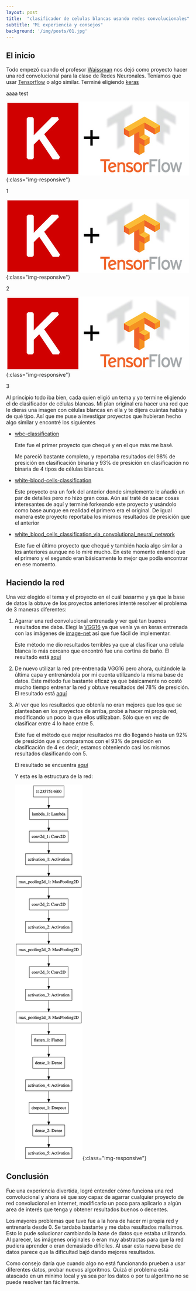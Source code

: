 ```yaml
---
layout: post
title:  "clasificador de celulas blancas usando redes convolucionales"
subtitle: "Mi experiencia y consejos"
background: '/img/posts/01.jpg'
---
```


## El inicio

Todo empezó cuando el profesor [Waissman](https://github.com/juliowaissman) nos dejó como proyecto hacer una red convolucional
para la clase de Redes Neuronales. Teníamos que usar [Tensorflow](https://www.tensorflow.org/) o algo similar. 
Terminé eligiendo [keras](https://keras.io/)


aaaa test

![keras+tensorflow](img/posts/clasificador-redes-neuronales/keras-tensorflow-logo.jpg){:class="img-responsive"}

1


![keras+tensorflow](./img/posts/clasificador-redes-neuronales/keras-tensorflow-logo.jpg){:class="img-responsive"}

2


![keras+tensorflow](../img/posts/clasificador-redes-neuronales/keras-tensorflow-logo.jpg){:class="img-responsive"}

3


Al principio todo iba bien, cada quien eligió un tema y yo termine eligiendo el de clasificador de células blancas. 
Mi plan original era hacer una red que le dieras una imagen con células blancas en ella y te dijera cuántas había y de qué tipo. 
Así que me puse a investigar proyectos que hubieran hecho algo similar y encontré los siguientes

*   [wbc-classification](https://github.com/dhruvp/wbc-classification)
    
    Este fue el primer proyecto que chequé y en el que más me basé. 
    
    Me pareció bastante completo, y reportaba resultados del 98% de presición en clasificación binaria y 93% de presición en clasificación
    no binaria de 4 tipos de células blancas.
   
*   [white-blood-cells-classification](https://github.com/deadskull7/White-Blood-Cells-Classification)

    Este proyecto era un fork del anterior donde simplemente le añadió un par de detalles pero no hizo gran cosa. Aún así
    traté de sacar cosas interesantes de aquí y terminé forkeando este proyecto y usándolo como base aunque en realidad
    el primero era el original. De igual manera este proyecto reportaba los mismos resultados de presición que el anterior
    
*   [white_blood_cells_classification_via_convolutional_neural_network](https://github.com/JLewiste/white_blood_cells_classification_via_convolutional_neural_network)
    
    Este fue el último proyecto que chequé y también hacía algo similar a los anteriores aunque no lo miré mucho. En este momento
    entendí que el primero y el segundo eran básicamente lo mejor que podía encontrar en ese momento.
    
    
## Haciendo la red

Una vez elegido el tema y el proyecto en el cuál basarme y ya que la base de datos la obtuve de los proyectos anteriores
intenté resolver el problema de 3 maneras diferentes:

1.  Agarrar una red convolucional entrenada y ver qué tan buenos resultados me daba. 
    Elegí la [VGG16](https://gist.github.com/baraldilorenzo/07d7802847aaad0a35d3) ya que venía ya en keras entrenada
    con las imágenes de [image-net](http://image-net.org/) así que fue fácil de implementar. 
    
    Este método me dio resultados terribles ya que al clasificar una célula blanca lo más cercano que encontró fue
    una cortina de baño. El resultado está [aquí](https://github.com/Franko1307/Contador-de-celulas-blancas-con-redes-neuronales-convolucionals/blob/master/libretas/Modelo%20por%20default.ipynb)
    
2.  De nuevo utilizar la red pre-entrenada VGG16 pero ahora, quitándole la última capa y entrenándola por mi cuenta utilizando
    la misma base de datos. Este método fue bastante eficaz ya que básicamente no costó mucho tiempo entrenar la red y obtuve 
    resultados del 78% de presición. El resultado está [aquí](https://github.com/Franko1307/Contador-de-celulas-blancas-con-redes-neuronales-convolucionals/blob/master/libretas/Clasificador-modelo-basico.ipynb)
        
3.  Al ver que los resultados que obtenía no eran mejores que los que se planteaban en los proyectos de arriba, probé a hacer mi propia
    red, modificando un poco la que ellos utilizaban. Sólo que en vez de clasificar entre 4 lo hace entre 5.
    
    Este fue el método que mejor resultados me dio llegando hasta un 92% de presición que si comparamos con el 93% de presición en clasificación de 4
    es decir, estamos obteniendo casi los mismos resultados clasificando con 5.
    
    El resultado se encuentra [aquí](https://github.com/Franko1307/Contador-de-celulas-blancas-con-redes-neuronales-convolucionals/blob/master/libretas/clasificador-modelo-avanzado.ipynb)
    
    Y esta es la estructura de la red:
    
    ![red-estructura](/img/posts/clasificador-redes-neuronales/model.png){:class="img-responsive"}
    
    
## Conclusión

Fue una experiencia divertida, logré entender cómo funciona una red convolucional y ahora sé que soy capaz de agarrar
cualquier proyecto de red convolucional en internet, modificarlo un poco para aplicarlo a algún area de interés que tenga y obtener
resultados buenos o decentes. 

Los mayores problemas que tuve fue a la hora de hacer mi propia red y entrenarla desde 0. Se tardaba bastante y me daba resultados malísimos. 
Esto lo pude solucionar cambiando la base de datos que estaba utilizando. Al parecer, las imágenes originales o eran muy abstractas para que 
la red pudiera aprender o eran demasiado difíciles. Al usar esta nueva base de datos parece que la dificultad bajó dando mejores resultados.

Como consejo daría que cuando algo no está funcionando prueben a usar diferentes datos, probar nuevos algoritmos. Quizá el problema está atascado
en un mínimo local y ya sea por los datos o por tu algoritmo no se puede resolver tan fácilmente. 